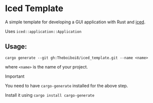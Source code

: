 # Iced Template
A simple template for developing a GUI application with Rust and [iced](https://iced.rs).

Uses `iced::application::Application`
## Usage:
``cargo generate --git gh:Theboiboi8/iced_template.git --name <name>``

where `<name>` is the name of your project.

> [!IMPORTANT]
> You need to have `cargo-generate` installed for the above step.
> 
> Install it using `cargo install cargo-generate`

